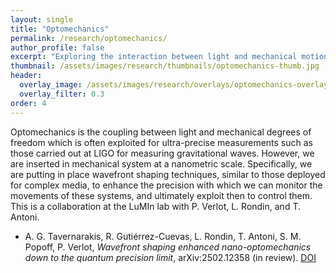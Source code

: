 ```yaml
---
layout: single
title: "Optomechanics"
permalink: /research/optomechanics/
author_profile: false
excerpt: "Exploring the interaction between light and mechanical motion for precision control and sensing."
thumbnail: /assets/images/research/thumbnails/optomechanics-thumb.jpg
header:
  overlay_image: /assets/images/research/overlays/optomechanics-overlay.jpg
  overlay_filter: 0.3
order: 4
---
```


Optomechanics is the coupling between light and mechanical degrees of freedom which is often exploited for ultra-precise measurements such as those carried out at LIGO for measuring gravitational waves. However, we are inserted in mechanical system at a nanometric scale. Specifically, we are putting in place wavefront shaping techniques, similar to those deployed for complex media, to enhance the precision with which we can monitor the movements of these systems, and ultimately exploit then to control them. This is a collaboration at the LuMIn lab with P. Verlot, L. Rondin, and T. Antoni.

- A. G. Tavernarakis, R. Gutiérrez-Cuevas, L. Rondin, T. Antoni, S. M. Popoff, P. Verlot, *Wavefront shaping enhanced nano-optomechanics down to the quantum precision limit*, arXiv:2502.12358 (in review). [DOI](https://doi.org/10.48550/arXiv.2502.12358)